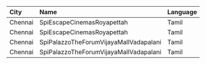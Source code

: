 | City    | Name                                   | Language |  Time | Type   | Price | Capacity | Booked |
| :------ | :------------------------------------- | :------- | ----: | :----- | ----: | -------: | -----: |
| Chennai | SpiEscapeCinemasRoyapettah             | Tamil    | 12:00 | Elite  |  151₹ |       50 |      3 |
| Chennai | SpiEscapeCinemasRoyapettah             | Tamil    | 12:00 | Budget |   60₹ |        5 |      5 |
| Chennai | SpiPalazzoTheForumVijayaMallVadapalani | Tamil    | 15:00 | Elite  |  151₹ |      104 |     60 |
| Chennai | SpiPalazzoTheForumVijayaMallVadapalani | Tamil    | 15:00 | Budget |   60₹ |       14 |     14 |